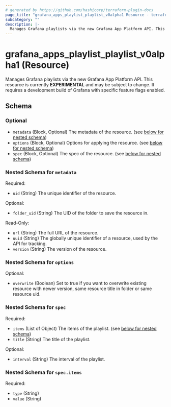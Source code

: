 ```yaml
---
# generated by https://github.com/hashicorp/terraform-plugin-docs
page_title: "grafana_apps_playlist_playlist_v0alpha1 Resource - terraform-provider-grafana"
subcategory: ""
description: |-
  Manages Grafana playlists via the new Grafana App Platform API. This resource is currently EXPERIMENTAL and may be subject to change. It requires a development build of Grafana with specific feature flags enabled.
---
```


# grafana_apps_playlist_playlist_v0alpha1 (Resource)

Manages Grafana playlists via the new Grafana App Platform API. This resource is currently **EXPERIMENTAL** and may be subject to change. It requires a development build of Grafana with specific feature flags enabled.



<!-- schema generated by tfplugindocs -->
## Schema

### Optional

- `metadata` (Block, Optional) The metadata of the resource. (see [below for nested schema](#nestedblock--metadata))
- `options` (Block, Optional) Options for applying the resource. (see [below for nested schema](#nestedblock--options))
- `spec` (Block, Optional) The spec of the resource. (see [below for nested schema](#nestedblock--spec))

<a id="nestedblock--metadata"></a>
### Nested Schema for `metadata`

Required:

- `uid` (String) The unique identifier of the resource.

Optional:

- `folder_uid` (String) The UID of the folder to save the resource in.

Read-Only:

- `url` (String) The full URL of the resource.
- `uuid` (String) The globally unique identifier of a resource, used by the API for tracking.
- `version` (String) The version of the resource.


<a id="nestedblock--options"></a>
### Nested Schema for `options`

Optional:

- `overwrite` (Boolean) Set to true if you want to overwrite existing resource with newer version, same resource title in folder or same resource uid.


<a id="nestedblock--spec"></a>
### Nested Schema for `spec`

Required:

- `items` (List of Object) The items of the playlist. (see [below for nested schema](#nestedatt--spec--items))
- `title` (String) The title of the playlist.

Optional:

- `interval` (String) The interval of the playlist.

<a id="nestedatt--spec--items"></a>
### Nested Schema for `spec.items`

Required:

- `type` (String)
- `value` (String)
